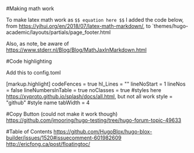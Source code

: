 #Making math work

To make latex math work as `$$ equation here $$` I added the code below, from https://yihui.org/en/2018/07/latex-math-markdown/, to `themes/hugo-academic/layouts/partials/page_footer.html

<script src="//yihui.org/js/math-code.js"></script>

<script async
src="//cdnjs.cloudflare.com/ajax/libs/mathjax/2.7.5/MathJax.js?config=TeX-MML-AM_CHTML">
</script>

Also, as note, be aware of https://www.stderr.nl/Blog/Blog/MathJaxInMarkdown.html

#Code highlighting

Add this to config.toml

  [markup.highlight]
    codeFences = true
    hl_Lines = ""
    lineNoStart = 1
    lineNos = false
    lineNumbersInTable = true
    noClasses = true
#styles here https://xyproto.github.io/splash/docs/all.html, but not all work
    style = "github" #style name
    tabWidth = 4

<script>
  document.addEventListener('DOMContentLoaded', (event) => {
    document.querySelectorAll('pre code').forEach((block) => {
      hljs.highlightBlock(block);
    });
  });
</script>


#Copy Button (could not make it work though)
https://github.com/jmooring/hugo-testing/tree/hugo-forum-topic-49633

#Table of Contents
https://github.com/HugoBlox/hugo-blox-builder/issues/1520#issuecomment-601982609
http://ericfong.ca/post/floatingtoc/
